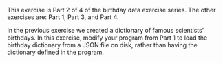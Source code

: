 This exercise is Part 2 of 4 of the birthday data exercise series. The other exercises are: Part 1, Part 3, and Part 4.

In the previous exercise we created a dictionary of famous scientists’ birthdays. In this exercise, modify your program from Part 1 to load the birthday dictionary from a JSON file on disk, rather than having the dictionary defined in the program.